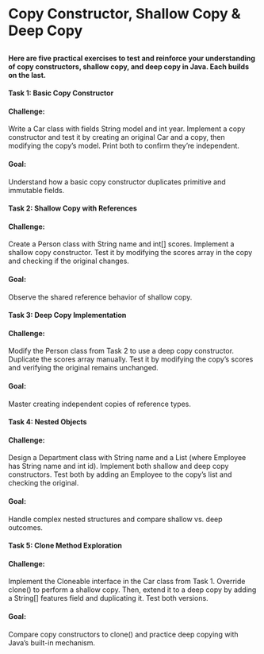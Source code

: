 # Copy Constructor, Shallow Copy & Deep Copy
##

#### Here are five practical exercises to test and reinforce your understanding of copy constructors, shallow copy, and deep copy in Java. Each builds on the last.
#### Task 1: Basic Copy Constructor
#### Challenge: 
Write a Car class with fields String model and int year. Implement a copy constructor and test it by creating an original Car and a copy, then modifying the copy’s model. Print both to confirm they’re independent.

#### Goal: 
Understand how a basic copy constructor duplicates primitive and immutable fields.

#### Task 2: Shallow Copy with References
#### Challenge: 
Create a Person class with String name and int[] scores. Implement a shallow copy constructor. Test it by modifying the scores array in the copy and checking if the original changes.

#### Goal: 
Observe the shared reference behavior of shallow copy.

#### Task 3: Deep Copy Implementation
#### Challenge: 
Modify the Person class from Task 2 to use a deep copy constructor. Duplicate the scores array manually. Test it by modifying the copy’s scores and verifying the original remains unchanged.

#### Goal: 
Master creating independent copies of reference types.

#### Task 4: Nested Objects
#### Challenge: 
Design a Department class with String name and a List<Employee> (where Employee has String name and int id). Implement both shallow and deep copy constructors. Test both by adding an Employee to the copy’s list and checking the original.

#### Goal: 
Handle complex nested structures and compare shallow vs. deep outcomes.

#### Task 5: Clone Method Exploration
#### Challenge: 
Implement the Cloneable interface in the Car class from Task 1. Override clone() to perform a shallow copy. Then, extend it to a deep copy by adding a String[] features field and duplicating it. Test both versions.

#### Goal: 
Compare copy constructors to clone() and practice deep copying with Java’s built-in mechanism.

